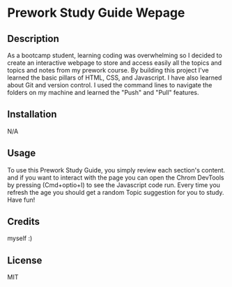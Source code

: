 # Prework Study Guide Wepage

## Description
As a bootcamp student, learning coding was overwhelming so I decided to create an interactive webpage to store and access easily all the topics and topics and notes from my prework course. By building this project I've learned the basic pillars of HTML, CSS, and Javascript. I have also learned about Git and version control. I used the command lines to navigate the folders on my machine and learned the "Push" and "Pull" features.


## Installation
N/A

## Usage

To use this Prework Study Guide, you simply review each section's content. and if you want to interact with the page you can open the Chrom DevTools by pressing (Cmd+optio+I) to see the Javascript code run. Every time you refresh the age you should get a random Topic suggestion for you to study.
Have fun!

## Credits
myself :) 

## License
MIT
